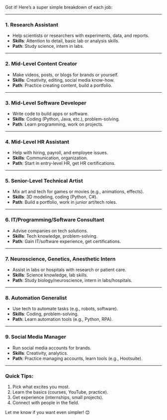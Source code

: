 Got it! Here’s a super simple breakdown of each job:

---

### 1. **Research Assistant**
   - Help scientists or researchers with experiments, data, and reports.
   - **Skills**: Attention to detail, basic lab or analysis skills.
   - **Path**: Study science, intern in labs.

---

### 2. **Mid-Level Content Creator**
   - Make videos, posts, or blogs for brands or yourself.
   - **Skills**: Creativity, editing, social media know-how.
   - **Path**: Practice creating content, build a portfolio.

---

### 3. **Mid-Level Software Developer**
   - Write code to build apps or software.
   - **Skills**: Coding (Python, Java, etc.), problem-solving.
   - **Path**: Learn programming, work on projects.

---

### 4. **Mid-Level HR Assistant**
   - Help with hiring, payroll, and employee issues.
   - **Skills**: Communication, organization.
   - **Path**: Start in entry-level HR, get HR certifications.

---

### 5. **Senior-Level Technical Artist**
   - Mix art and tech for games or movies (e.g., animations, effects).
   - **Skills**: 3D modeling, coding (Python, C#).
   - **Path**: Build a portfolio, work in junior art/tech roles.

---

### 6. **IT/Programming/Software Consultant**
   - Advise companies on tech solutions.
   - **Skills**: Tech knowledge, problem-solving.
   - **Path**: Gain IT/software experience, get certifications.

---

### 7. **Neuroscience, Genetics, Anesthetic Intern**
   - Assist in labs or hospitals with research or patient care.
   - **Skills**: Science knowledge, lab skills.
   - **Path**: Study biology/neuroscience, intern in labs/hospitals.

---

### 8. **Automation Generalist**
   - Use tech to automate tasks (e.g., robots, software).
   - **Skills**: Coding, problem-solving.
   - **Path**: Learn automation tools (e.g., Python, RPA).

---

### 9. **Social Media Manager**
   - Run social media accounts for brands.
   - **Skills**: Creativity, analytics.
   - **Path**: Practice managing accounts, learn tools (e.g., Hootsuite).

---

### Quick Tips:
1. Pick what excites you most.
2. Learn the basics (courses, YouTube, practice).
3. Get experience (internships, small projects).
4. Connect with people in the field.

Let me know if you want even simpler! 😊
